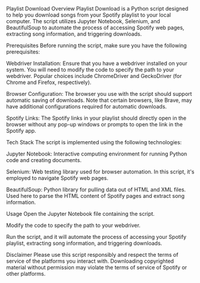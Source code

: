 Playlist Download
Overview
Playlist Download is a Python script designed to help you download songs from your Spotify playlist to your local computer. The script utilizes Jupyter Notebook, Selenium, and BeautifulSoup to automate the process of accessing Spotify web pages, extracting song information, and triggering downloads.

Prerequisites
Before running the script, make sure you have the following prerequisites:

Webdriver Installation: Ensure that you have a webdriver installed on your system. You will need to modify the code to specify the path to your webdriver. Popular choices include ChromeDriver and GeckoDriver (for Chrome and Firefox, respectively).

Browser Configuration: The browser you use with the script should support automatic saving of downloads. Note that certain browsers, like Brave, may have additional configurations required for automatic downloads.

Spotify Links: The Spotify links in your playlist should directly open in the browser without any pop-up windows or prompts to open the link in the Spotify app.

Tech Stack
The script is implemented using the following technologies:

Jupyter Notebook: Interactive computing environment for running Python code and creating documents.

Selenium: Web testing library used for browser automation. In this script, it's employed to navigate Spotify web pages.

BeautifulSoup: Python library for pulling data out of HTML and XML files. Used here to parse the HTML content of Spotify pages and extract song information.

Usage
Open the Jupyter Notebook file containing the script.

Modify the code to specify the path to your webdriver.

Run the script, and it will automate the process of accessing your Spotify playlist, extracting song information, and triggering downloads.

Disclaimer
Please use this script responsibly and respect the terms of service of the platforms you interact with. Downloading copyrighted material without permission may violate the terms of service of Spotify or other platforms.

